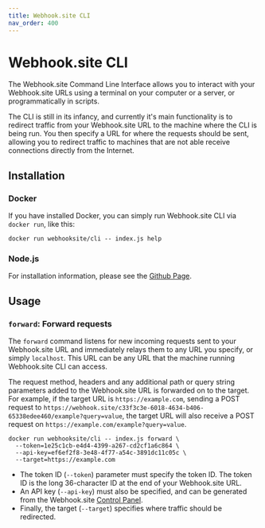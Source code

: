 ```yaml
---
title: Webhook.site CLI
nav_order: 400
---
```


# Webhook.site CLI

The Webhook.site Command Line Interface allows you to interact with your Webhook.site URLs using a terminal on your computer or a server, or programmatically in scripts.

The CLI is still in its infancy, and currently it's main functionality is to redirect traffic from your Webhook.site URL to the machine where the CLI is being run. You then specify a URL for where the requests should be sent, allowing you to redirect traffic to machines that are not able receive connections directly from the Internet.

## Installation

### Docker

If you have installed Docker, you can simply run Webhook.site CLI via `docker run`, like this:

`docker run webhooksite/cli -- index.js help`

### Node.js

For installation information, please see the [Github Page](https://github.com/webhooksite/cli/tree/master#how-to-use).

## Usage

### `forward`: Forward requests

The `forward` command listens for new incoming requests sent to your Webhook.site URL and immediately relays them to any URL you specify, or simply `localhost`. This URL can be any URL that the machine running Webhook.site CLI can access.

The request method, headers and any additional path or query string parameters added to the Webhook.site URL is forwarded on to the target. For example, if the target URL is `https://example.com`, sending a POST request to `https://webhook.site/c33f3c3e-6018-4634-b406-65338edee460/example?query=value`, the target URL will also receive a POST request on `https://example.com/example?query=value`.

```shell
docker run webhooksite/cli -- index.js forward \
  --token=1e25c1cb-e4d4-4399-a267-cd2cf1a6c864 \
  --api-key=ef6ef2f8-3e48-4f77-a54c-3891dc11c05c \ 
  --target=https://example.com
```

* The token ID (`--token`) parameter must specify the token ID. The token ID is the long 36-character ID at the end of your Webhook.site URL.
* An API key (`--api-key`) must also be specified, and can be generated from the Webhook.site [Control Panel](https://webhook.site/control-panel).
* Finally, the target (`--target`) specifies where traffic should be redirected. 

